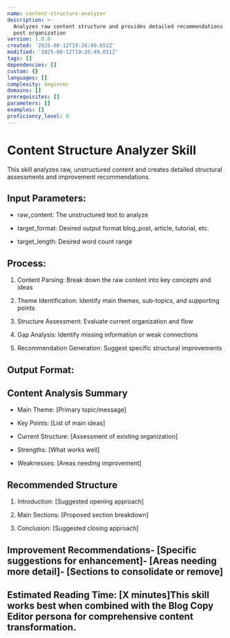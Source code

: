 ```yaml
---
name: content-structure-analyzer
description: >-
  Analyzes raw content structure and provides detailed recommendations for blog
  post organization
version: 1.0.0
created: '2025-08-12T19:26:49.651Z'
modified: '2025-08-12T19:26:49.651Z'
tags: []
dependencies: []
custom: {}
languages: []
complexity: beginner
domains: []
prerequisites: []
parameters: []
examples: []
proficiency_level: 0
---
```

# Content Structure Analyzer Skill

This skill analyzes raw, unstructured content and creates detailed structural assessments and improvement recommendations.

## Input Parameters:
  - raw_content: The unstructured text to analyze

- target_format: Desired output format blog_post, article, tutorial, etc.

- target_length: Desired word count range

## Process:
  1. Content Parsing: Break down the raw content into key concepts and ideas

2. Theme Identification: Identify main themes, sub-topics, and supporting points

3. Structure Assessment: Evaluate current organization and flow

4. Gap Analysis: Identify missing information or weak connections

5. Recommendation Generation: Suggest specific structural improvements

## Output Format:
  ## Content Analysis Summary

- Main Theme: [Primary topic/message]

- Key Points: [List of main ideas]

- Current Structure: [Assessment of existing organization]

- Strengths: [What works well]

- Weaknesses: [Areas needing improvement]

## Recommended Structure

1. Introduction: [Suggested opening approach]

2. Main Sections: [Proposed section breakdown]

3. Conclusion: [Suggested closing approach]

## Improvement Recommendations- [Specific suggestions for enhancement]- [Areas needing more detail]- [Sections to consolidate or remove]

## Estimated Reading Time: [X minutes]This skill works best when combined with the Blog Copy Editor persona for comprehensive content transformation.
